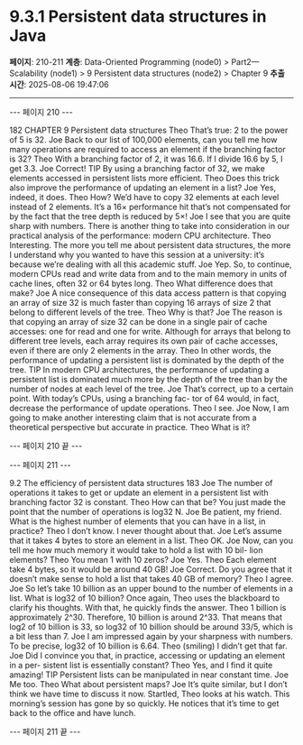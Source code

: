 # 9.3.1 Persistent data structures in Java

**페이지**: 210-211
**계층**: Data-Oriented Programming (node0) > Part2—Scalability (node1) > 9 Persistent data structures (node2) > Chapter 9
**추출 시간**: 2025-08-06 19:47:06

---


--- 페이지 210 ---

182 CHAPTER 9 Persistent data structures
Theo That’s true: 2 to the power of 5 is 32.
Joe Back to our list of 100,000 elements, can you tell me how many operations are
required to access an element if the branching factor is 32?
Theo With a branching factor of 2, it was 16.6. If I divide 16.6 by 5, I get 3.3.
Joe Correct!
TIP By using a branching factor of 32, we make elements accessed in persistent lists
more efficient.
Theo Does this trick also improve the performance of updating an element in a list?
Joe Yes, indeed, it does.
Theo How? We’d have to copy 32 elements at each level instead of 2 elements. It’s a
16× performance hit that’s not compensated for by the fact that the tree depth
is reduced by 5×!
Joe I see that you are quite sharp with numbers. There is another thing to take
into consideration in our practical analysis of the performance: modern CPU
architecture.
Theo Interesting. The more you tell me about persistent data structures, the more I
understand why you wanted to have this session at a university: it’s because
we’re dealing with all this academic stuff.
Joe Yep. So, to continue, modern CPUs read and write data from and to the main
memory in units of cache lines, often 32 or 64 bytes long.
Theo What difference does that make?
Joe A nice consequence of this data access pattern is that copying an array of size
32 is much faster than copying 16 arrays of size 2 that belong to different levels
of the tree.
Theo Why is that?
Joe The reason is that copying an array of size 32 can be done in a single pair of
cache accesses: one for read and one for write. Although for arrays that belong
to different tree levels, each array requires its own pair of cache accesses, even
if there are only 2 elements in the array.
Theo In other words, the performance of updating a persistent list is dominated by
the depth of the tree.
TIP In modern CPU architectures, the performance of updating a persistent list is
dominated much more by the depth of the tree than by the number of nodes at each
level of the tree.
Joe That’s correct, up to a certain point. With today’s CPUs, using a branching fac-
tor of 64 would, in fact, decrease the performance of update operations.
Theo I see.
Joe Now, I am going to make another interesting claim that is not accurate from a
theoretical perspective but accurate in practice.
Theo What is it?

--- 페이지 210 끝 ---


--- 페이지 211 ---

9.2 The efficiency of persistent data structures 183
Joe The number of operations it takes to get or update an element in a persistent
list with branching factor 32 is constant.
Theo How can that be? You just made the point that the number of operations is
log32 N.
Joe Be patient, my friend. What is the highest number of elements that you can
have in a list, in practice?
Theo I don’t know. I never thought about that.
Joe Let’s assume that it takes 4 bytes to store an element in a list.
Theo OK.
Joe Now, can you tell me how much memory it would take to hold a list with 10 bil-
lion elements?
Theo You mean 1 with 10 zeros?
Joe Yes.
Theo Each element take 4 bytes, so it would be around 40 GB!
Joe Correct. Do you agree that it doesn’t make sense to hold a list that takes 40 GB
of memory?
Theo I agree.
Joe So let’s take 10 billion as an upper bound to the number of elements in a list.
What is log32 of 10 billion?
Once again, Theo uses the blackboard to clarify his thoughts. With that, he quickly finds
the answer.
Theo 1 billion is approximately 2^30. Therefore, 10 billion is around 2^33. That
means that log2 of 10 billion is 33, so log32 of 10 billion should be around
33/5, which is a bit less than 7.
Joe I am impressed again by your sharpness with numbers. To be precise, log32 of
10 billion is 6.64.
Theo (smiling) I didn’t get that far.
Joe Did I convince you that, in practice, accessing or updating an element in a per-
sistent list is essentially constant?
Theo Yes, and I find it quite amazing!
TIP Persistent lists can be manipulated in near constant time.
Joe Me too.
Theo What about persistent maps?
Joe It’s quite similar, but I don’t think we have time to discuss it now.
Startled, Theo looks at his watch. This morning’s session has gone by so quickly. He notices
that it’s time to get back to the office and have lunch.

--- 페이지 211 끝 ---
